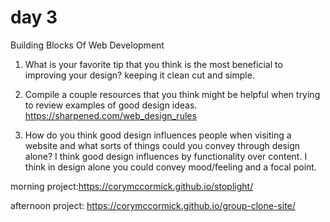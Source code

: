 # day 3
Building Blocks Of Web Development 

1. What is your favorite tip that you think is the most beneficial to improving your design?
keeping it clean cut and simple. 

2. Compile a couple resources that you think might be helpful when trying to review examples of good design ideas.
https://sharpened.com/web_design_rules

3. How do you think good design influences people when visiting a website and what sorts of things could you convey through design alone?
I think good design influences by functionality over content. I think in design alone you could convey mood/feeling and a focal point.

morning project:https://corymccormick.github.io/stoplight/

afternoon project: https://corymccormick.github.io/group-clone-site/